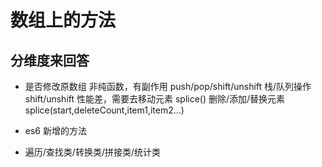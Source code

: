 # 数组上的方法


## 分维度来回答

- 是否修改原数组 非纯函数，有副作用
  push/pop/shift/unshift 栈/队列操作
    shift/unshift 性能差，需要去移动元素
  splice() 删除/添加/替换元素
    splice(start,deleteCount,item1,item2...)

- es6 新增的方法

- 遍历/查找类/转换类/拼接类/统计类